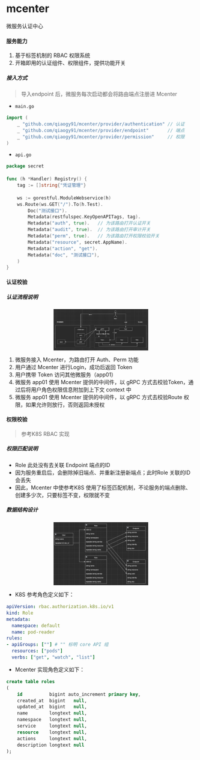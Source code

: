 # mcenter
微服务认证中心



#### 服务能力
1. 基于标签机制的 RBAC 权限系统
2. 开箱即用的认证组件、权限组件，提供功能开关

##### 接入方式
> 导入endpoint 后，微服务每次启动都会将路由端点注册进 Mcenter
- `main.go`
```go
import (
    _ "github.com/qiaogy91/mcenter/provider/authentication" // 认证
    _ "github.com/qiaogy91/mcenter/provider/endpoint"       // 端点
    _ "github.com/qiaogy91/mcenter/provider/permission"     // 权限
)
```

- `api.go`
```go
package secret

func (h *Handler) Registry() {
    tag := []string{"凭证管理"}
    
    ws := gorestful.ModuleWebservice(h)
    ws.Route(ws.GET("/").To(h.Test).
        Doc("测试接口").
        Metadata(restfulspec.KeyOpenAPITags, tag).
        Metadata("auth", true).   // 为该路由打开认证开关
        Metadata("audit", true).  // 为该路由打开审计开关
        Metadata("perm", true).   // 为该路由打开权限校验开关
        Metadata("resource", secret.AppName).
        Metadata("action", "get").
        Metadata("doc", "测试接口"),
    )
}
```

#### 认证校验
##### 认证流程说明
<div style="text-align: center;">
    <img src="docs/auth.png" style="max-width:50%; height:auto; display: block; margin: 0 auto;">
</div>

1. 微服务接入 Mcenter，为路由打开 Auth、Perm 功能
2. 用户通过 Mcenter 进行Login，成功后返回 Token
3. 用户携带 Token 访问其他微服务（app01）
4. 微服务 app01 使用 Mcenter 提供的中间件，以 gRPC 方式去校验Token，通过后将用户角色权限信息附加到上下文 context 中
5. 微服务 app01 使用 Mcenter 提供的中间件，以 gRPC 方式去校验Route 权限，如果允许则放行，否则返回未授权

#### 权限校验
> 参考K8S RBAC 实现
##### 权限匹配说明
- Role 此处没有去关联 Endpoint 端点的ID
- 因为服务重启后，会删除掉旧端点、并重新注册新端点；此时Role 关联的ID 会丢失
- 因此，Mcenter 中使参考K8S 使用了标签匹配机制，不论服务的端点删除、创建多少次，只要标签不变，权限就不变
##### 数据结构设计
<div style="text-align: center;">
    <img src="docs/perm.png" style="max-width:50%; height:auto; display: block; margin: 0 auto;">
</div>

- K8S 参考角色定义如下：
```yaml
apiVersion: rbac.authorization.k8s.io/v1
kind: Role
metadata:
  namespace: default
  name: pod-reader
rules:
- apiGroups: [""] # "" 标明 core API 组
  resources: ["pods"]
  verbs: ["get", "watch", "list"]
```
- Mcenter 实现角色定义如下：
```sql
create table roles
(
    id          bigint auto_increment primary key,
    created_at  bigint   null,
    updated_at  bigint   null,
    name        longtext null,
    namespace   longtext null,
    service     longtext null,
    resource    longtext null,
    actions     longtext null,
    description longtext null
);
```


